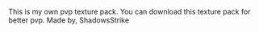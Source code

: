 This is my own pvp texture pack. You can download this texture pack for better pvp. 
                                Made by, ShadowsStrike
